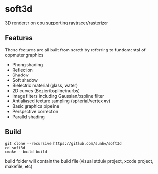 # soft3d

3D renderer on cpu supporting raytracer/rasterizer

## Features

These features are all built from scrath by referring to fundamental of copmuter graphics

- Phong shading
- Reflection
- Shadow
- Soft shadow
- Bielectric material (glass, water)
- 2D curves (Bezier/bspline/nurbs)
- Image filters including Gaussian/bspline filter
- Antialiased texture sampling (spherial/vertex uv)
- Basic graphics pipeline
- Perspective correction
- Parallel shading

## Build 
```
git clone --recursive https://github.com/sunho/soft3d
cd soft3d
cmake --build build
```
build folder will contain the build file (visual stduio project, xcode project, makefile, etc)